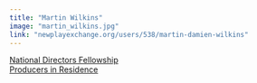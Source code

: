 ```yaml
---
title: "Martin Wilkins"
image: "martin_wilkins.jpg"
link: "newplayexchange.org/users/538/martin-damien-wilkins"
---
```


[National Directors Fellowship](/programs/national-directors-fellowship)<br>
[Producers in Residence](/programs/producers-in-residence)
